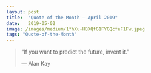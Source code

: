 ```yaml
---
layout:	post
title:	"Quote of the Month — April 2019"
date:	2019-05-02
image: /images/medium/1*hXu-HBXQfG1FYGQcfeF1Fw.jpeg
tags: "Quote-of-the-Month"
---
```


> “If you want to predict the future, invent it.”  
> 
>  — Alan Kay  